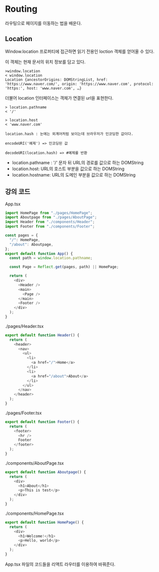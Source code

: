 # Routing

라우팅으로 페이지를 이동하는 법을 배운다.

## Location

Window.location 프로퍼티에 접근하면 읽기 전용인 loction 객체를 얻어올 수 있다.

이 객체는 현재 문서의 위치 정보를 담고 있다.

```text
>window.location
< window.location
Location {ancestorOrigins: DOMStringList, href: 'https://www.naver.com/', origin: 'https://www.naver.com', protocol: 'https:', host: 'www.naver.com', …}
```

더불어 location 인터페이스는 객체가 연결된 url을 표현한다.

```text
> location.pathname
< '/'

> location.host
< 'www.naver.com'

location.hash : 눈에는 외계어처럼 보이는데 브라우저가 인코딩한 값이다.

encodeURI('예제') => 인코딩된 값

decodeURI(location.hash) => #예제를 반환
```

- location.pathname : '/' 문자 뒤 URL의 경로를 값으로 하는 DOMString
- location.host: URL의 호스트 부분을 값으로 하는 DOMString
- location.hostname: URL의 도메인 부분을 값으로 하는 DOMString

## 강의 코드

App.tsx

```javascript
import HomePage from "./pages/HomePage";
import Aboutpage from "./pages/AboutPage";
import Header from "./components/Header";
import Footer from "./components/Footer";

const pages = {
  "/": HomePage,
  "/about": Aboutpage,
};
export default function App() {
  const path = window.location.pathname;

  const Page = Reflect.get(pages, path) || HomePage;

  return (
    <div>
      <Header />
      <main>
        <Page />
      </main>
      <Footer />
    </div>
  );
}
```

./pages/Header.tsx

```javascript
export default function Header() {
  return (
    <header>
      <nav>
        <ul>
          <li>
            <a href="/">Home</a>
          </li>
          <li>
            <a href="/about">About</a>
          </li>
        </ul>
      </nav>
    </header>
  );
}
```

./pages/Footer.tsx

```javascript
export default function Footer() {
  return (
    <footer>
      <hr />
      Footer
    </footer>
  );
}
```

./components/AboutPage.tsx

```javascript
export default function Aboutpage() {
  return (
    <div>
      <h1>About</h1>
      <p>This is test</p>
    </div>
  );
}
```

./components/HomePage.tsx

```javascript
export default function HomePage() {
  return (
    <div>
      <h1>Welcome!</h1>
      <p>Hello, world</p>
    </div>
  );
}
```

App.tsx 파일의 코드들을 리액트 라우터를 이용하여 바꿔준다.
